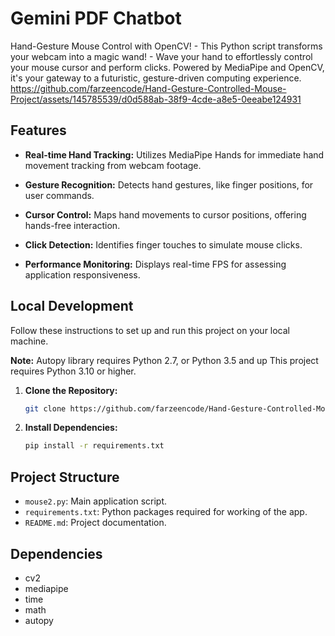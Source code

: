 # Gemini PDF Chatbot

Hand-Gesture Mouse Control with OpenCV! - This Python script transforms your webcam into a magic wand! - Wave your hand to effortlessly control your mouse cursor and perform clicks. Powered by MediaPipe and OpenCV, it's your gateway to a futuristic, gesture-driven computing experience.
<https://github.com/farzeencode/Hand-Gesture-Controlled-Mouse-Project/assets/145785539/d0d588ab-38f9-4cde-a8e5-0eeabe124931>


## Features

- **Real-time Hand Tracking:** Utilizes MediaPipe Hands for immediate hand movement tracking from webcam footage.

- **Gesture Recognition:**  Detects hand gestures, like finger positions, for user commands.
- **Cursor Control:** Maps hand movements to cursor positions, offering hands-free interaction.

- **Click Detection:** Identifies finger touches to simulate mouse clicks.

- **Performance Monitoring:** Displays real-time FPS for assessing application responsiveness.



## Local Development

Follow these instructions to set up and run this project on your local machine.

   **Note:**  Autopy library requires Python 2.7, or Python 3.5 and up
   This project requires Python 3.10 or higher.                     

1. **Clone the Repository:**

   ```bash
   git clone https://github.com/farzeencode/Hand-Gesture-Controlled-Mouse-Project.git
   ```

2. **Install Dependencies:**

   ```bash
   pip install -r requirements.txt
   ```



## Project Structure

- `mouse2.py`: Main application script.
- `requirements.txt`: Python packages required for working of the app.
- `README.md`: Project documentation.

## Dependencies

- cv2
- mediapipe 
- time
- math
- autopy



